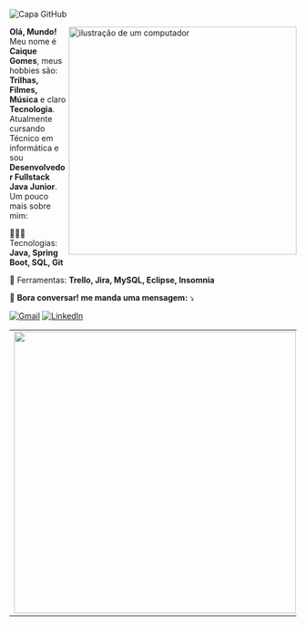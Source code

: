 ![Capa GitHub](https://i.imgur.com/x0bY6bb.png)

<img src="https://raw.githubusercontent.com/MicaelliMedeiros/micaellimedeiros/master/image/computer-illustration.png" alt="ilustração de um computador" min-width="400px" max-width="400px" width="400px" align="right">

<p align="left"> 
    <strong>Olá, Mundo!</strong> <br>
    Meu nome é <strong>Caique Gomes</strong>, meus hobbies são: <strong>Trilhas, Filmes, Música</strong> e claro <strong>Tecnologia</strong>. 
    Atualmente cursando Técnico em informática e sou <strong>Desenvolvedor Fullstack Java Junior</strong>.<br>
    Um pouco mais sobre mim:
</p>

<p align="left">
  🧑🏻‍💻 Tecnologias: <strong>Java, Spring Boot, SQL, Git</strong>
</p>

<p align="left">
  💼 Ferramentas: <strong>Trello, Jira, MySQL, Eclipse, Insomnia</strong>
</p>

<p align="left">
  💌 <strong>Bora conversar! me manda uma mensagem:</strong> ⤵️
</p>

<p align="left">
  <a href="#" title="Gmail">
  <img src="https://img.shields.io/badge/-Gmail-FF0000?style=flat-square&labelColor=FF0000&logo=gmail&logoColor=white&link=cttcaiquegomes@gmail.com" alt="Gmail"/></a>
  <a href="#" title="LinkedIn">
  <img src="https://img.shields.io/badge/-Linkedin-0e76a8?style=flat-square&logo=Linkedin&logoColor=white&link=https://www.linkedin.com/in/cttcaiquegomes/" alt="LinkedIn"/></a>
</p>

<center>
<table>
    <tr>
      <td><img width="495px" align="left" src="https://github-readme-stats.vercel.app/api?username=Caiqe&theme=tokyonight"/></td>
      <td><img width="400px" align="left" src="https://github-readme-stats.vercel.app/api/top-langs/?username=Caiqe&hide=html&layout=compact&theme=tokyonight" /></td>
    </tr>   
</table>
</center> 



  
